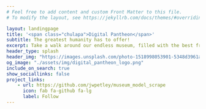 ```yaml
---
# Feel free to add content and custom Front Matter to this file.
# To modify the layout, see https://jekyllrb.com/docs/themes/#overriding-theme-defaults

layout: landingpage
title: '<span class="chulapa">Digital Pantheon</span>'
subtitle: The greatest humanity has to offer!
excerpt: Take a walk around our endless museum, filled with the best from museums all over the world. 
header_type: splash
header_img: "https://images.unsplash.com/photo-1518998053901-5348d3961a04?auto=format&fit=crop&q=80&w=1000&ixlib=rb-4.0.3&ixid=M3wxMjA3fDB8MHxzZWFyY2h8Mnx8bXVzZXVtfGVufDB8fDB8fHww"
og_image: "./assets/img/digital_pantheon_logo.png"
include_on_search: true
show_sociallinks: false
project_links:
    - url: https://github.com/jwpetley/museum_model_scrape
      icon: fab fa-github fa-lg
      label: Follow
---
```


